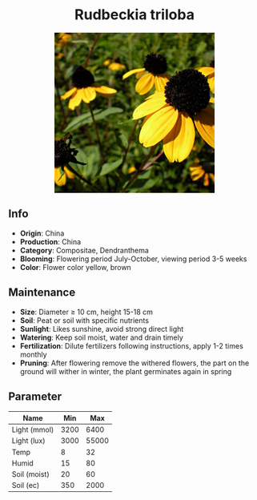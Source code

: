 <h1 align='center'>Rudbeckia triloba</h1>
<p align="center">
    <img 
        align='center'
        width='320'
        src="../images/rudbeckia triloba.png" 
        alt='Rudbeckia triloba' />
</p>

## Info

 - **Origin**: China
 - **Production**: China
 - **Category**: Compositae, Dendranthema
 - **Blooming**: Flowering period July-October, viewing period 3-5 weeks
 - **Color**: Flower color yellow, brown

## Maintenance

 - **Size**: Diameter ≥ 10 cm, height 15-18 cm
 - **Soil**: Peat or soil with specific nutrients
 - **Sunlight**: Likes sunshine, avoid strong direct light
 - **Watering**: Keep soil moist, water and drain timely
 - **Fertilization**: Dilute fertilizers following instructions, apply 1-2 times monthly
 - **Pruning**: After flowering remove the withered flowers, the part on the ground will wither in winter, the plant germinates again in spring

## Parameter

| Name         | Min  | Max   |
|--------------|------|-------|
| Light (mmol) | 3200 | 6400  |
| Light (lux)  | 3000 | 55000 |
| Temp         | 8    | 32    |
| Humid        | 15   | 80    |
| Soil (moist) | 20   | 60    |
| Soil (ec)    | 350  | 2000  |